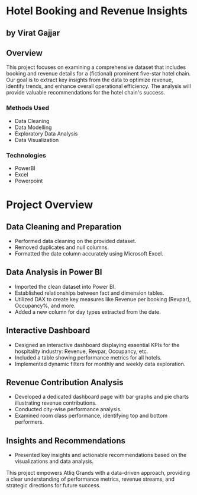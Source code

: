 # Hotel Booking and Revenue Insights
## by Virat Gajjar

## Overview
This project focuses on examining a comprehensive dataset that includes booking and revenue details for a (fictional) prominent five-star hotel
chain. Our goal is to extract key insights from the data to optimize revenue, identify trends, and enhance overall operational
efficiency. The analysis will provide valuable recommendations for the hotel chain's success.

### Methods Used
* Data Cleaning
* Data Modelling
* Exploratory Data Analysis
* Data Visualization
  

### Technologies
* PowerBI
* Excel
* Powerpoint

# Project Overview

## Data Cleaning and Preparation
- Performed data cleaning on the provided dataset.
- Removed duplicates and null columns.
- Formatted the date column accurately using Microsoft Excel.

## Data Analysis in Power BI
- Imported the clean dataset into Power BI.
- Established relationships between fact and dimension tables.
- Utilized DAX to create key measures like Revenue per booking (Revpar), Occupancy%, and more.
- Added a new column for day types extracted from the date.

## Interactive Dashboard
- Designed an interactive dashboard displaying essential KPIs for the hospitality industry: Revenue, Revpar, Occupancy, etc.
- Included a table showing performance metrics for all hotels.
- Implemented dynamic filters for monthly and weekly data exploration.

## Revenue Contribution Analysis
- Developed a dedicated dashboard page with bar graphs and pie charts illustrating revenue contributions.
- Conducted city-wise performance analysis.
- Examined room class performance, identifying top and bottom performers.

## Insights and Recommendations
- Presented key insights and actionable recommendations based on the visualizations and data analysis.

This project empowers Atliq Grands with a data-driven approach, providing a clear understanding of performance metrics, revenue streams, and strategic directions for future success.


